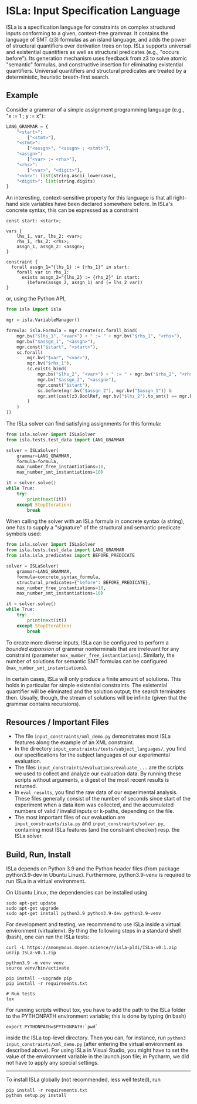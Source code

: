 ISLa: Input Specification Language
==================================

ISLa is a specification language for constraints on complex structured inputs conforming to a given, context-free
grammar. It contains the language of SMT (z3) formulas as an island language, and adds the power of structural
quantifiers over derivation trees on top. ISLa supports universal and existential quantifiers as well as structural
predicates (e.g., "occurs before"). Its generation mechanism uses feedback from z3 to solve atomic
"semantic" formulas, and constructive insertion for eliminating existential quantifiers. Universal quantifiers and
structural predicates are treated by a deterministic, heuristic breath-first search.

## Example

Consider a grammar of a simple assignment programming language (e.g., "x := 1 ; y := x"):

```python
LANG_GRAMMAR = {
    "<start>":
        ["<stmt>"],
    "<stmt>":
        ["<assgn>", "<assgn> ; <stmt>"],
    "<assgn>":
        ["<var> := <rhs>"],
    "<rhs>":
        ["<var>", "<digit>"],
    "<var>": list(string.ascii_lowercase),
    "<digit>": list(string.digits)
}
```

An interesting, context-sensitive property for this language is that all right-hand side variables have been declared
somewhere before. In ISLa's concrete syntax, this can be expressed as a constraint

```
const start: <start>;

vars {
    lhs_1, var, lhs_2: <var>;
    rhs_1, rhs_2: <rhs>;
    assgn_1, assgn_2: <assgn>;
}

constraint {
  forall assgn_1="{lhs_1} := {rhs_1}" in start:
    forall var in rhs_1:
      exists assgn_2="{lhs_2} := {rhs_2}" in start:
        (before(assgn_2, assgn_1) and (= lhs_2 var))
}
```

or, using the Python API,

```python
from isla import isla

mgr = isla.VariableManager()

formula: isla.Formula = mgr.create(sc.forall_bind(
    mgr.bv("$lhs_1", "<var>") + " := " + mgr.bv("$rhs_1", "<rhs>"),
    mgr.bv("$assgn_1", "<assgn>"),
    mgr.const("$start", "<start>"),
    sc.forall(
        mgr.bv("$var", "<var>"),
        mgr.bv("$rhs_1"),
        sc.exists_bind(
            mgr.bv("$lhs_2", "<var>") + " := " + mgr.bv("$rhs_2", "<rhs>"),
            mgr.bv("$assgn_2", "<assgn>"),
            mgr.const("$start"),
            sc.before(mgr.bv("$assgn_2"), mgr.bv("$assgn_1")) &
            mgr.smt(cast(z3.BoolRef, mgr.bv("$lhs_2").to_smt() == mgr.bv("$var").to_smt()))
        )
    )
))
```

The ISLa solver can find satisfying assignments for this formula:

```python
from isla.solver import ISLaSolver
from isla.tests.test_data import LANG_GRAMMAR

solver = ISLaSolver(
    grammar=LANG_GRAMMAR,
    formula=formula,
    max_number_free_instantiations=10,
    max_number_smt_instantiations=10)

it = solver.solve()
while True:
    try:
        print(next(it))
    except StopIteration:
        break
```

When calling the solver with an ISLa formula in concrete syntax (a string), one has to supply a "signature" of the
structural and semantic predicate symbols used:

```python
from isla.solver import ISLaSolver
from isla.tests.test_data import LANG_GRAMMAR
from isla.isla_predicates import BEFORE_PREDICATE

solver = ISLaSolver(
    grammar=LANG_GRAMMAR,
    formula=concrete_syntax_formula,
    structural_predicates={"before": BEFORE_PREDICATE},
    max_number_free_instantiations=10,
    max_number_smt_instantiations=10)

it = solver.solve()
while True:
    try:
        print(next(it))
    except StopIteration:
        break
```

To create more diverse inputs, ISLa can be configured to perform a *bounded expansion* of grammar nonterminals that are
irrelevant for any constraint (parameter `max_number_free_instantiations`). Similarly, the number of solutions for
semantic SMT formulas can be configured (`max_number_smt_instantiations`).

In certain cases, ISLa will only produce a finite amount of solutions. This holds in particular for simple existential
constraints. The existential quantifier will be eliminated and the solution output; the search terminates then. Usually,
though, the stream of solutions will be infinite (given that the grammar contains recursions).

## Resources / Important Files

* The file `input_constraints/xml_demo.py` demonstrates most ISLa features along the example of an XML constraint.
* In the directory `input_constraints/tests/subject_languages/`, you find our specifications for the subject languages
  of our experimental evaluation.
* The files `input_constraints/evaluations/evaluate_...` are the scripts we used to collect and analyze our 
  evaluation data. By running these scripts without arguments, a digest of the most recent results is returned.
* In `eval_results`, you find the raw data of our experimental analysis. These files generally consist of the number
  of seconds since start of the experiment when a data item was collected, and the accumulated numbers of valid / 
  invalid inputs or k-paths, depending on the file.
* The most important files of our evaluation are `input_constraints/isla.py` and `input_constraints/solver.py`,
  containing most ISLa features (and the constraint checker) resp. the ISLa solver. 

## Build, Run, Install

ISLa depends on Python 3.9 and the Python header files (from package python3.9-dev in Ubuntu Linux). Furthermore, 
python3.9-venv is required to run ISLa in a virtual environment.

On Ubuntu Linux, the dependencies can be installed using

```shell
sudo apt-get update
sudo apt-get upgrade
sudo apt-get install python3.9 python3.9-dev python3.9-venv
```

For development and testing, we recommend to use ISLa inside a virtual environment (virtualenv).
By thing the following steps in a standard shell (bash), one can run the ISLa tests:

```shell
curl -L https://anonymous.4open.science/r/isla-pldi/ISLa-v0.1.zip
unzip ISLa-v0.1.zip

python3.9 -m venv venv
source venv/bin/activate

pip install --upgrade pip
pip install -r requirements.txt

# Run tests
tox
```

For running scripts without tox, you have to add the path to the ISLa folder to the PYTHONPATH environment
variable; this is done by typing (in bash)

```shell
export PYTHONPATH=$PYTHONPATH:`pwd`
```

inside the ISLa top-level directory. Then you can, for instance, run `python3 input_constraints/xml_demo.py` (after
entering the virtual environment as described above). For using ISLa in Visual Studio, you might have to set
the value of the environment variable in the launch.json file; in Pycharm, we did not have to apply any special 
settings.

---

To install ISLa globally (not recommended, less well tested), run

```shell
pip install -r requirements.txt
python setup.py install
```
